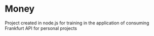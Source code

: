 # Money
Project created in node.js for training in the application of consuming Frankfurt API for personal projects
